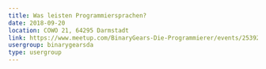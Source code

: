 ```yaml
---
title: Was leisten Programmiersprachen?
date: 2018-09-20
location: COWO 21, 64295 Darmstadt
link: https://www.meetup.com/BinaryGears-Die-Programmierer/events/253929598/
usergroup: binarygearsda
type: usergroup
---
```

